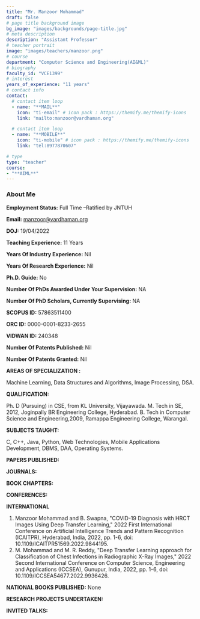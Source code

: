 ```yaml
---
title: "Mr. Manzoor Mohammad"
draft: false
# page title background image
bg_image: "images/backgrounds/page-title.jpg"
# meta description
description: "Assistant Professor"
# teacher portrait
image: "images/teachers/manzoor.png"
# course
department: "Computer Science and Engineering(AI&ML)"
# biography
faculty_id: "VCE1399"
# interest
years_of_experience: "11 years"
# contact info
contact:
  # contact item loop
  - name: "**MAIL**"
    icon: "ti-email" # icon pack : https://themify.me/themify-icons
    link: "mailto:manzoor@vardhaman.org"

  # contact item loop
  - name: "**MOBILE**"
    icon: "ti-mobile" # icon pack : https://themify.me/themify-icons
    link: "tel:8977870607"

# type
type: "teacher"
course:
- "**AIML**"
---
```


### About Me

**Employment Status:**
Full Time –Ratified by JNTUH

**Email:** manzoor@vardhaman.org

**DOJ:** 19/04/2022

**Teaching Experience:** 11 Years

**Years Of Industry Experience:** Nil

**Years Of Research Experience:** Nil

**Ph.D. Guide:** No

**Number Of PhDs Awarded Under Your Supervision:** NA

**Number Of PhD Scholars, Currently Supervising:** NA

**SCOPUS ID:** 57863511400

**ORC ID:** 0000-0001-8233-2655

**VIDWAN ID:** 240348

**Number Of Patents Published:** Nil

**Number Of Patents Granted:** Nil

**AREAS OF SPECIALIZATION :**

Machine Learning, Data Structures and Algorithms, Image Processing, DSA.

**QUALIFICATION:**

Ph. D (Pursuing) in CSE, from KL University, Vijayawada.
M. Tech in SE, 2012, Joginpally BR Engineering College, Hyderabad.
B. Tech in Computer Science and Engineering,2009, Ramappa Engineering College,
Warangal.

**SUBJECTS TAUGHT:**

C, C++, Java, Python, Web Technologies, Mobile Applications Development, DBMS,
DAA, Operating Systems.

**PAPERS PUBLISHED:**

**JOURNALS:**

**BOOK CHAPTERS:**

**CONFERENCES:**

**INTERNATIONAL**

1. Manzoor Mohammad and B. Swapna, &quot;COVID-19 Diagnosis with HRCT Images Using
Deep Transfer Learning,&quot; 2022 First International Conference on Artificial Intelligence
Trends and Pattern Recognition (ICAITPR), Hyderabad, India, 2022, pp. 1-6, doi:
10.1109/ICAITPR51569.2022.9844195.
2. M. Mohammad and M. R. Reddy, &quot;Deep Transfer Learning approach for Classification of
Chest Infections in Radiographic X-Ray Images,&quot; 2022 Second International Conference
on Computer Science, Engineering and Applications (ICCSEA), Gunupur, India, 2022, pp.
1-6, doi: 10.1109/ICCSEA54677.2022.9936426.
   
**NATIONAL BOOKS PUBLISHED:** None

**RESEARCH PROJECTS UNDERTAKEN:**

**INVITED TALKS:**

